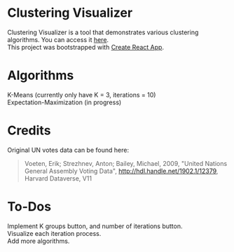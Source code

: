 # Clustering Visualizer
Clustering Visualizer is a tool that demonstrates various clustering algorithms. You can access it [here](https://huynhcam1.github.io/Clustering-Visualizer/).  
This project was bootstrapped with [Create React App](https://github.com/facebook/create-react-app).
# Algorithms
K-Means (currently only have K = 3, iterations = 10)  
Expectation-Maximization (in progress)
# Credits
Original UN votes data can be found here:
> Voeten, Erik; Strezhnev, Anton; Bailey, Michael, 2009, "United Nations General Assembly Voting Data", <http://hdl.handle.net/1902.1/12379>, Harvard Dataverse, V11
# To-Dos
Implement K groups button, and number of iterations button.  
Visualize each iteration process.  
Add more algorithms.
